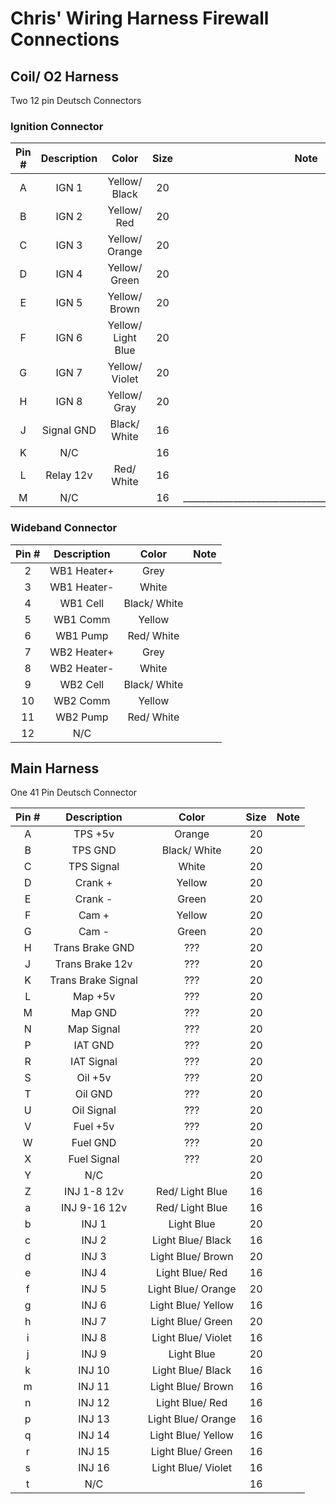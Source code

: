 # Chris' Wiring Harness Firewall Connections

## Coil/ O2 Harness

Two 12 pin Deutsch Connectors 

### Ignition Connector

| Pin # | Description |        Color       | Size |                        Note                          |
|:-----:|:-----------:|:------------------:|:----:|:----------------------------------------------------:|
|   A   |    IGN 1    |    Yellow/ Black   |  20  |                                                      |
|   B   |    IGN 2    |     Yellow/ Red    |  20  |                                                      |
|   C   |    IGN 3    |   Yellow/ Orange   |  20  |                                                      |
|   D   |    IGN 4    |    Yellow/ Green   |  20  |                                                      |
|   E   |    IGN 5    |    Yellow/ Brown   |  20  |                                                      |
|   F   |    IGN 6    | Yellow/ Light Blue |  20  |                                                      |
|   G   |    IGN 7    |   Yellow/ Violet   |  20  |                                                      |
|   H   |    IGN 8    |    Yellow/ Gray    |  20  |                                                      |
|   J   |  Signal GND |    Black/ White    |  16  |                                                      |
|   K   |     N/C     |                    |  16  |                                                      |
|   L   |  Relay 12v  |     Red/ White     |  16  |                                                      |
|   M   |     N/C     |                    |  16  |______________________________________________________|

### Wideband Connector

| Pin # | Description |     Color    |                          Note                          |
|:-----:|:-----------:|:------------:|:------------------------------------------------------:|
|   2   | WB1 Heater+ |     Grey     |                                                        |
|   3   | WB1 Heater- |     White    |                                                        |
|   4   |   WB1 Cell  | Black/ White |                                                        |
|   5   |   WB1 Comm  |    Yellow    |                                                        |
|   6   |   WB1 Pump  |  Red/ White  |                                                        |
|   7   | WB2 Heater+ |     Grey     |                                                        |
|   8   | WB2 Heater- |     White    |                                                        |
|   9   |   WB2 Cell  | Black/ White |                                                        |
|   10  |   WB2 Comm  |    Yellow    |                                                        |
|   11  |   WB2 Pump  |  Red/ White  |                                                        |
|   12  |     N/C     |              |                                                        |

## Main Harness

One 41 Pin Deutsch Connector

| Pin # |     Description    |        Color       | Size | Note |
|:-----:|:------------------:|:------------------:|:----:|------|
|   A   |       TPS +5v      |       Orange       |  20  |      |
|   B   |       TPS GND      |    Black/ White    |  20  |      |
|   C   |     TPS Signal     |        White       |  20  |      |
|   D   |       Crank +      |       Yellow       |  20  |      |
|   E   |       Crank -      |        Green       |  20  |      |
|   F   |        Cam +       |       Yellow       |  20  |      |
|   G   |        Cam -       |        Green       |  20  |      |
|   H   |   Trans Brake GND  |         ???        |  20  |      |
|   J   |   Trans Brake 12v  |         ???        |  20  |      |
|   K   | Trans Brake Signal |         ???        |  20  |      |
|   L   |       Map +5v      |         ???        |  20  |      |
|   M   |       Map GND      |         ???        |  20  |      |
|   N   |     Map Signal     |         ???        |  20  |      |
|   P   |       IAT GND      |         ???        |  20  |      |
|   R   |     IAT Signal     |         ???        |  20  |      |
|   S   |       Oil +5v      |         ???        |  20  |      |
|   T   |       Oil GND      |         ???        |  20  |      |
|   U   |     Oil Signal     |         ???        |  20  |      |
|   V   |      Fuel +5v      |         ???        |  20  |      |
|   W   |      Fuel GND      |         ???        |  20  |      |
|   X   |     Fuel Signal    |         ???        |  20  |      |
|   Y   |         N/C        |                    |  20  |      |
|   Z   |     INJ 1-8 12v    |   Red/ Light Blue  |  16  |      |
|   a   |    INJ 9-16 12v    |   Red/ Light Blue  |  16  |      |
|   b   |        INJ 1       |     Light Blue     |  20  |      |
|   c   |        INJ 2       |  Light Blue/ Black |  16  |      |
|   d   |        INJ 3       |  Light Blue/ Brown |  20  |      |
|   e   |        INJ 4       |   Light Blue/ Red  |  16  |      |
|   f   |        INJ 5       | Light Blue/ Orange |  20  |      |
|   g   |        INJ 6       | Light Blue/ Yellow |  16  |      |
|   h   |        INJ 7       |  Light Blue/ Green |  20  |      |
|   i   |        INJ 8       | Light Blue/ Violet |  16  |      |
|   j   |        INJ 9       |     Light Blue     |  20  |      |
|   k   |       INJ 10       |  Light Blue/ Black |  16  |      |
|   m   |       INJ 11       |  Light Blue/ Brown |  16  |      |
|   n   |       INJ 12       |   Light Blue/ Red  |  16  |      |
|   p   |       INJ 13       | Light Blue/ Orange |  16  |      |
|   q   |       INJ 14       | Light Blue/ Yellow |  16  |      |
|   r   |       INJ 15       |  Light Blue/ Green |  16  |      |
|   s   |       INJ 16       | Light Blue/ Violet |  16  |      |
|   t   |         N/C        |                    |  16  |      |
